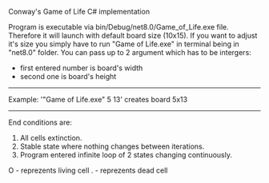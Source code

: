 Conway's Game of Life
C# implementation


Program is executable via bin/Debug/net8.0/Game_of_Life.exe file. Therefore it will launch with default board size (10x15).
If you want to adjust it's size you simply have to run "Game of Life.exe" in terminal being in "net8.0" folder.
You can pass up to 2 argument which has to be intergers:
- first entered number is board's width
- second one is board's height

***
Example:
'"Game of Life.exe" 5 13' creates board 5x13
***

End conditions are:
1) All cells extinction.
2) Stable state where nothing changes between iterations.
3) Program entered infinite loop of 2 states changing continuously.

O - reprezents living cell
. - reprezents dead cell
